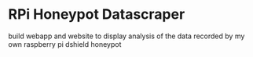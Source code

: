 # RPi Honeypot Datascraper

build webapp and website to display analysis of the data recorded by my own raspberry pi dshield honeypot